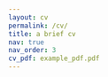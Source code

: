 ```yaml
---
layout: cv
permalink: /cv/
title: a brief cv 
nav: true
nav_order: 3
cv_pdf: example_pdf.pdf
---
```

